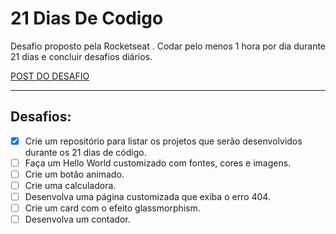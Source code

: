 # 21 Dias De Codigo

<p>Desafio proposto pela <a herf="https://www.rocketseat.com.br/">Rocketseat</a> . Codar pelo menos 1 hora por dia durante 21 dias e concluir desafios diários. </p>
<a href="https://www.instagram.com/p/ChTBg1BpLGU/">POST DO DESAFIO</a>

___

## Desafios:

- [X] Crie um repositório para listar os projetos que serão desenvolvidos durante os 21 dias de código.
- [ ] Faça um Hello World customizado com fontes, cores e imagens.
- [ ] Crie um botão animado.
- [ ] Crie uma calculadora.
- [ ] Desenvolva uma página customizada que exiba o erro 404.
- [ ] Crie um card com o efeito glassmorphism.
- [ ] Desenvolva um contador.